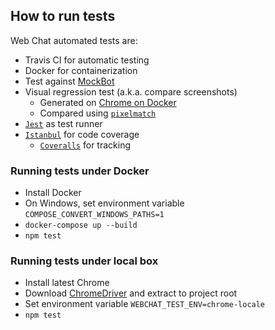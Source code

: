 ## How to run tests

Web Chat automated tests are:

- Travis CI for automatic testing
- Docker for containerization
- Test against [MockBot](https://github.com/compulim/BotFramework-MockBot)
- Visual regression test (a.k.a. compare screenshots)
   - Generated on [Chrome on Docker](https://github.com/SeleniumHQ/docker-selenium)
   - Compared using [`pixelmatch`](https://npmjs.com/package/pixelmatch)
- [`Jest`](https://jestjs.io/) as test runner
- [`Istanbul`](https://npmjs.com/package/istanbul) for code coverage
   - [`Coveralls`](https://coveralls.io/) for tracking

### Running tests under Docker

- Install Docker
- On Windows, set environment variable `COMPOSE_CONVERT_WINDOWS_PATHS=1`
- `docker-compose up --build`
- `npm test`

### Running tests under local box

- Install latest Chrome
- Download [ChromeDriver](https://sites.google.com/a/chromium.org/chromedriver/downloads) and extract to project root
- Set environment variable `WEBCHAT_TEST_ENV=chrome-locale`
- `npm test`
